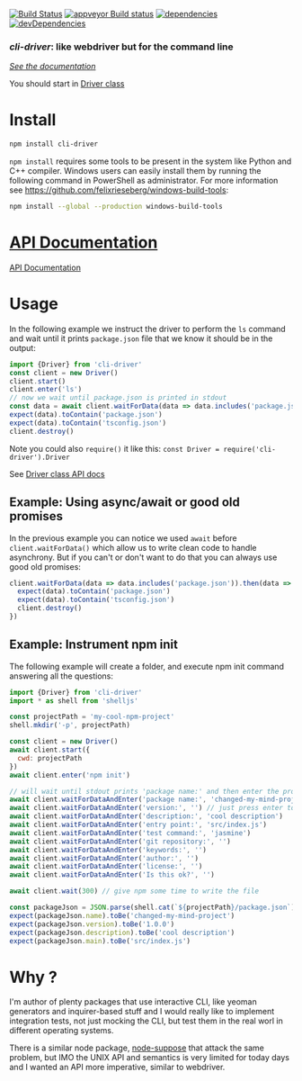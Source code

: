 [![Build Status](https://travis-ci.org/cancerberoSgx/cli-driver.png?branch=master)](https://travis-ci.org/cancerberoSgx/cli-driver) [![appveyor Build status](https://ci.appveyor.com/api/projects/status/w3ynfan159ejobkv/branch/master?svg=true)](https://ci.appveyor.com/project/cancerberoSgx/cli-driver/branch/master) [![dependencies](https://david-dm.org/cancerberosgx/cli-driver/status.svg)](https://david-dm.org/cancerberosgx/cli-driver?path=packages/cli-driver) [![devDependencies](https://david-dm.org/cancerberosgx/cli-driver/dev-status.svg)](https://david-dm.org/cancerberosgx/cli-driver-dev?path=packages/cli-driver#info=devDependencies)


### *cli-driver*: like webdriver but for the command line


*[See the documentation](https://cancerberosgx.github.io/cli-driver)*

You should start in [Driver class](https://cancerberosgx.github.io/cli-driver/interfaces/idriver.html)


# Install

```sh
npm install cli-driver
```

`npm install` requires some tools to be present in the system like Python and C++ compiler. Windows users can easily install them by running the following command in PowerShell as administrator. For more information see https://github.com/felixrieseberg/windows-build-tools: 

```sh
npm install --global --production windows-build-tools
```

# [API Documentation](https://cancerberosgx.github.io/cli-driver)

[API Documentation](https://cancerberosgx.github.io/cli-driver)


# Usage

In the following example we instruct the driver to perform the `ls` command and wait until it prints `package.json` file that we know it should be in the output:

```js
import {Driver} from 'cli-driver'
const client = new Driver()
client.start()
client.enter('ls')
// now we wait until package.json is printed in stdout
const data = await client.waitForData(data => data.includes('package.json'))
expect(data).toContain('package.json')
expect(data).toContain('tsconfig.json')
client.destroy()
```

Note you could also `require()` it like this: `const Driver = require('cli-driver').Driver`

See [Driver class API docs](https://cancerberosgx.github.io/cli-driver/driver.html)


## Example: Using async/await or good old promises

In the previous example you can notice we used `await` before `client.waitForData()` which allow us to write clean code to handle asynchrony. But if you can't or don't want to do that you can always use good old promises:

```js
client.waitForData(data => data.includes('package.json')).then(data => {
  expect(data).toContain('package.json')
  expect(data).toContain('tsconfig.json')
  client.destroy()
})

```


## Example: Instrument npm init

The following example will create a folder, and execute npm init command answering all the questions:

```js
import {Driver} from 'cli-driver'
import * as shell from 'shelljs'

const projectPath = 'my-cool-npm-project'
shell.mkdir('-p', projectPath)

const client = new Driver()
await client.start({
  cwd: projectPath
})
await client.enter('npm init')

// will wait until stdout prints 'package name:' and then enter the project name 'changed-my-mind-project'
await client.waitForDataAndEnter('package name:', 'changed-my-mind-project')
await client.waitForDataAndEnter('version:', '') // just press enter to use default version (1.0.0)
await client.waitForDataAndEnter('description:', 'cool description')
await client.waitForDataAndEnter('entry point:', 'src/index.js')
await client.waitForDataAndEnter('test command:', 'jasmine')
await client.waitForDataAndEnter('git repository:', '')
await client.waitForDataAndEnter('keywords:', '')
await client.waitForDataAndEnter('author:', '')
await client.waitForDataAndEnter('license:', '')
await client.waitForDataAndEnter('Is this ok?', '')

await client.wait(300) // give npm some time to write the file

const packageJson = JSON.parse(shell.cat(`${projectPath}/package.json`))
expect(packageJson.name).toBe('changed-my-mind-project')
expect(packageJson.version).toBe('1.0.0')
expect(packageJson.description).toBe('cool description')
expect(packageJson.main).toBe('src/index.js')

```

# Why ?

I'm author of plenty packages that use interactive CLI, like yeoman generators and inquirer-based stuff and I would really like to implement integration tests, not just mocking the CLI, but test them in the real worl in different operating systems. 

There is a similar node package, [node-suppose](https://github.com/jprichardson/node-suppose) that attack the same problem, but IMO the UNIX API and semantics is very limited for today days and I wanted an API more imperative, similar to webdriver. 

